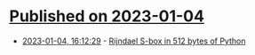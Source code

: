 # [Published on 2023-01-04](index.md)

* [2023-01-04, 16:12:29](https://news.ycombinator.com/item?id=34247340) - [Rijndael S-box in 512 bytes of Python](https://gist.github.com/juliusgeo/969c722b2152e53e4f6bb94ca2696c7a)
